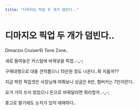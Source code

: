 ```yaml
---
title: "디마지오 픽업 두 개가 덤빈다.."
---
```

# 디마지오 픽업 두 개가 덤빈다..

Dimarzio Cruiser와 Tone Zone..

새로 들여놓은 커스텀에 바꿔넣을 픽업..-_-;

구매대행으로 대충 견적뽑으니 15만원 정도 나온다..확 지를까??

지금 박힌 픽업셋은 사장님께 여쭤보니 싱글은 6만, 험버커는 7만이란다..

요거 거의 쓰지 않았으니 돈으로 바꿔달라면 뭐라할까..-_-;

중고로 팔기에도 눈치가 있어 애매하다..


